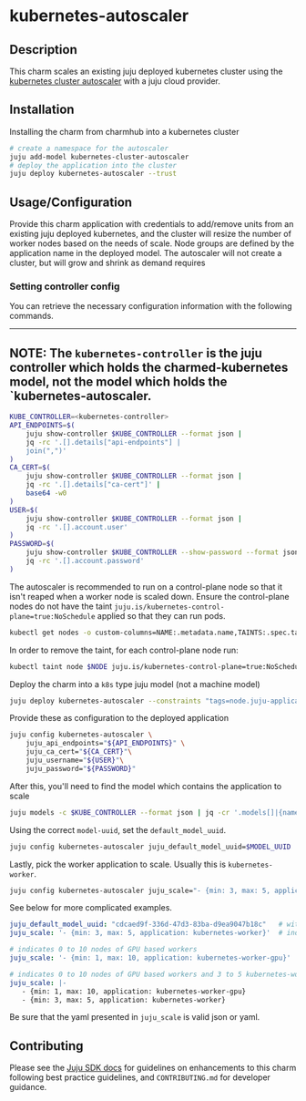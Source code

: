 # kubernetes-autoscaler

## Description
This charm scales an existing juju deployed kubernetes cluster using the 
[kubernetes cluster autoscaler][kubernetes-auto-scaler] with a juju cloud provider.

## Installation
Installing the charm from charmhub into a kubernetes cluster
```bash
# create a namespace for the autoscaler
juju add-model kubernetes-cluster-autoscaler
# deploy the application into the cluster
juju deploy kubernetes-autoscaler --trust 
```

## Usage/Configuration
Provide this charm application with credentials to add/remove units from 
an existing juju deployed kubernetes, and the cluster will resize the number
of worker nodes based on the needs of scale. Node groups are defined by
the application name in the deployed model. The autoscaler will not create a cluster, 
but will grow and shrink as demand requires

### Setting controller config
You can retrieve the necessary configuration information with the following commands.

---
**NOTE:**
The `kubernetes-controller` is the juju controller which holds the charmed-kubernetes model, 
not the model which holds the `kubernetes-autoscaler.
---

```bash
KUBE_CONTROLLER=<kubernetes-controller>
API_ENDPOINTS=$(
    juju show-controller $KUBE_CONTROLLER --format json |
    jq -rc '.[].details["api-endpoints"] |
    join(",")'
)
CA_CERT=$(
    juju show-controller $KUBE_CONTROLLER --format json |
    jq -rc '.[].details["ca-cert"]' |
    base64 -w0
)
USER=$(
    juju show-controller $KUBE_CONTROLLER --format json |
    jq -rc '.[].account.user'
)
PASSWORD=$(
    juju show-controller $KUBE_CONTROLLER --show-password --format json |
    jq -rc '.[].account.password'
)
```

The autoscaler is recommended to run on a control-plane node so that it isn't reaped when a worker node is scaled
down. Ensure the control-plane nodes do not have the taint `juju.is/kubernetes-control-plane=true:NoSchedule` applied
so that they can run pods.
```bash
kubectl get nodes -o custom-columns=NAME:.metadata.name,TAINTS:.spec.taints --no-headers 
```

In order to remove the taint, for each control-plane node run:
```bash
kubectl taint node $NODE juju.is/kubernetes-control-plane=true:NoSchedule- 
```

Deploy the charm into a `k8s` type juju model (not a machine model)
```bash
juju deploy kubernetes-autoscaler --constraints "tags=node.juju-application=kubernetes-control-plane"
```

Provide these as configuration to the deployed application
```bash
juju config kubernetes-autoscaler \
    juju_api_endpoints="${API_ENDPOINTS}" \
    juju_ca_cert="${CA_CERT}"\
    juju_username="${USER}"\
    juju_password="${PASSWORD}"
```

After this, you'll need to find the model which contains the application to scale
```bash
juju models -c $KUBE_CONTROLLER --format json | jq -cr '.models[]|{name,"model-uuid"}'
```

Using the correct `model-uuid`, set the `default_model_uuid`.

```bash
juju config kubernetes-autoscaler juju_default_model_uuid=$MODEL_UUID
```

Lastly, pick the worker application to scale. Usually this is `kubernetes-worker`.

```bash
juju config kubernetes-autoscaler juju_scale="- {min: 3, max: 5, application: kubernetes-worker}"
```

See below for more complicated examples.

```yaml
juju_default_model_uuid: "cdcaed9f-336d-47d3-83ba-d9ea9047b18c"   # within this juju model
juju_scale: '- {min: 3, max: 5, application: kubernetes-worker}'  # indicates 3 to 5 kubernetes-worker nodes
```

```yaml
# indicates 0 to 10 nodes of GPU based workers
juju_scale: '- {min: 1, max: 10, application: kubernetes-worker-gpu}'
```

```yaml
# indicates 0 to 10 nodes of GPU based workers and 3 to 5 kubernetes-worker nodes
juju_scale: |-
   - {min: 1, max: 10, application: kubernetes-worker-gpu}
   - {min: 3, max: 5, application: kubernetes-worker}
```

Be sure that the yaml presented in `juju_scale` is valid json or yaml.

## Contributing

Please see the [Juju SDK docs](https://juju.is/docs/sdk) for guidelines
on enhancements to this charm following best practice guidelines, and
`CONTRIBUTING.md` for developer guidance.

[Links]: <>
[kubernetes-auto-scaler]: https://github.com/kubernetes/autoscaler/tree/master/cluster-autoscaler "upstream docs"
